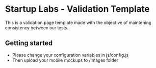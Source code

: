 # Startup Labs - Validation Template

This is a validation page template made with the objective of maintening consistency between our tests.

## Getting started
* Please change your configuration variables in js/config.js
* Then upload your mobile mockups to /images folder


